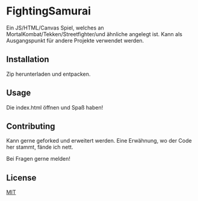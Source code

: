 # FightingSamurai

Ein JS/HTML/Canvas Spiel, welches an MortalKombat/Tekken/Streetfighter/und ähnliche angelegt ist. Kann als Ausgangspunkt für andere Projekte verwendet werden.

## Installation

Zip herunterladen und entpacken.
## Usage

Die index.html öffnen und Spaß haben!

## Contributing

Kann gerne geforked und erweitert werden. Eine Erwähnung, wo der Code her stammt, fände ich nett.

Bei Fragen gerne melden!

## License

[MIT](https://choosealicense.com/licenses/mit/)